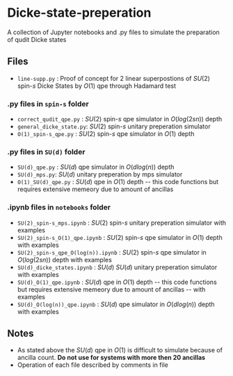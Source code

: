# Dicke-state-preperation
A collection of Jupyter notebooks and .py files to simulate the preparation of qudit Dicke states


## Files

- `line-supp.py` : Proof of concept for 2 linear superpostions of $SU(2)$ spin-$s$ Dicke States by $O(1)$ qpe through Hadamard test

### .py files in `spin-s` folder

- `correct_qudit_qpe.py` : $SU(2)$ spin-$s$ qpe simulator in $O(log(2sn))$ depth
- `general_dicke_state.py`: $SU(2)$ spin-$s$ unitary preperation simulator
- `O(1)_spin-s_qpe.py` : $SU(2)$ spin-$s$ qpe simulator in $O(1)$ depth

### .py files in `SU(d)` folder

- `SU(d)_qpe.py` : $SU(d)$ qpe simulator in $O(dlog(n))$ depth
- `SU(d)_mps.py`: $SU(d)$ unitary preperation by mps simulator
- `O(1)_SU(d)_qpe.py` : $SU(d)$ qpe in $O(1)$ depth -- this code functions but requires extensive memeory due to amount of ancillas 


### .ipynb files in `notebooks` folder

- `SU(2)_spin-s_mps.ipynb` : $SU(2)$ spin-$s$ unitary preperation simulator with examples
- `SU(2)_spin-s_O(1)_qpe.ipynb` : $SU(2)$ spin-$s$ qpe simulator in $O(1)$ depth with examples
- `SU(2)_spin-s_qpe_O(log(n)).ipynb` : $SU(2)$ spin-$s$ qpe simulator in $O(log(2sn))$ depth with examples
- `SU(d)_dicke_states.ipynb` : $SU(d)$ $SU(d)$ unitary preperation simulator with examples
- `SU(d)_O(1)_qpe.ipynb` : $SU(d)$ qpe in $O(1)$ depth -- this code functions but requires extensive memeory due to amount of ancillas -- with examples
- `SU(d)_O(log(n))_qpe.ipynb` : $SU(d)$ qpe simulator in $O(dlog(n))$ depth with examples

## Notes 

- As stated above the $SU(d)$ qpe in $O(1)$ is difficult to simulate because of ancilla count. **Do not use for systems with more then 20 ancillas**
- Operation of each file described by comments in file